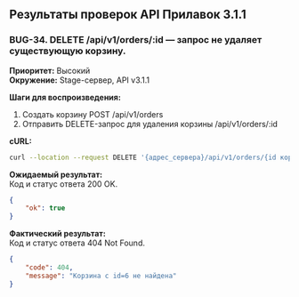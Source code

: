 ## Результаты проверок API Прилавок 3.1.1

### **BUG-34. DELETE /api/v1/orders/:id — запрос не удаляет существующую корзину.**
  
**Приоритет:** Высокий  
**Окружение:** Stage-сервер, API v3.1.1  

**Шаги для воспроизведения:**
1. Создать корзину POST /api/v1/orders  
2. Отправить DELETE-запрос для удаления корзины /api/v1/orders/:id 

**cURL:**
```bash
curl --location --request DELETE '{адрес_сервера}/api/v1/orders/{id корзины}'
```

**Ожидаемый результат:**  
Код и статус ответа 200 OK.  
```json
{
    "ok": true
}
```

**Фактический результат:**  
Код и статус ответа 404 Not Found.  
```json
{
    "code": 404,
    "message": "Корзина с id=6 не найдена"
}
```
